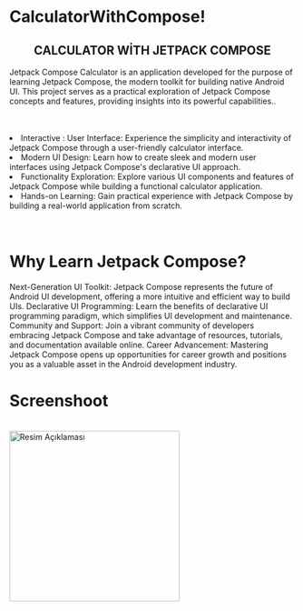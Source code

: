 # CalculatorWithCompose!

<div align="center"><h2>CALCULATOR WİTH JETPACK COMPOSE</h2> </div>

<p>Jetpack Compose Calculator is an application developed for the purpose of learning Jetpack Compose, the modern toolkit for building native Android UI. This project serves as a practical exploration of Jetpack Compose concepts and features, providing insights into its powerful capabilities..</p>
 <br>
      <br>
  
  <List>
        <li>Interactive : User Interface: Experience the simplicity and interactivity of Jetpack Compose through a user-friendly calculator interface.</li>
        <li>Modern UI Design: Learn how to create sleek and modern user interfaces using Jetpack Compose's declarative UI approach.</li>
        <li>Functionality Exploration: Explore various UI components and features of Jetpack Compose while building a functional calculator application.</li>
        <li>Hands-on Learning: Gain practical experience with Jetpack Compose by building a real-world application from scratch.</li>
      </List>
 <br>
      <br>

  # Why Learn Jetpack Compose?

Next-Generation UI Toolkit: Jetpack Compose represents the future of Android UI development, offering a more intuitive and efficient way to build UIs.
Declarative UI Programming: Learn the benefits of declarative UI programming paradigm, which simplifies UI development and maintenance.
Community and Support: Join a vibrant community of developers embracing Jetpack Compose and take advantage of resources, tutorials, and documentation available online.
Career Advancement: Mastering Jetpack Compose opens up opportunities for career growth and positions you as a valuable asset in the Android development industry.

# Screenshoot
<br/>
<img src="https://github.com/erenalparslan/CalculatorWithCompose/assets/100201401/66d3e5a0-9463-4667-9ea0-45bea4b1fb1c" alt="Resim Açıklaması" width="300" height="auto">



